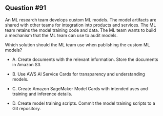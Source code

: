 ## Question #91

 An ML research team develops custom ML models. The model artifacts are shared with other teams for integration into products and services. The ML team retains the model training code and data. The ML team wants to build a mechanism that the ML team can use to audit models.

Which solution should the ML team use when publishing the custom ML models?

- A. Create documents with the relevant information. Store the documents in Amazon S3.

- B. Use AWS AI Service Cards for transparency and understanding models.

- C. Create Amazon SageMaker Model Cards with intended uses and training and inference details.

- D. Create model training scripts. Commit the model training scripts to a Git repository.